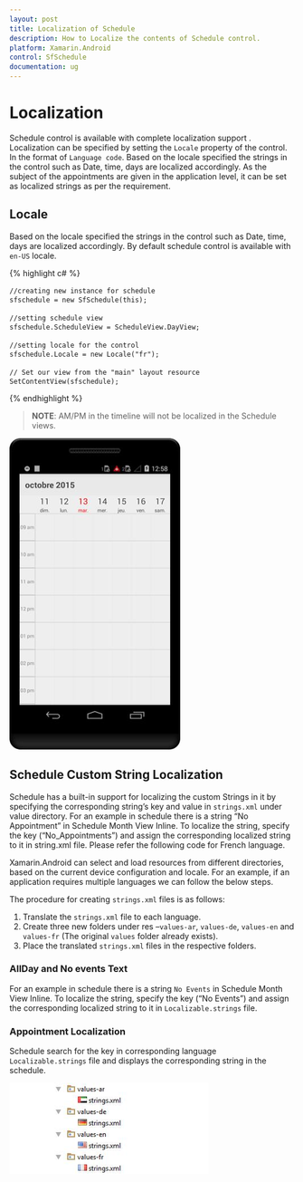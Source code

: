 ```yaml
---
layout: post
title: Localization of Schedule
description: How to Localize the contents of Schedule control.
platform: Xamarin.Android
control: SfSchedule
documentation: ug
---
```


# Localization 

Schedule control is available with complete localization support . Localization can be specified by setting the `Locale` property of the control. In the format of `Language code`.  Based on the locale specified the strings in the control such as Date, time, days are localized accordingly. As the subject of the appointments are given in the application level, it can be set as localized strings as per the requirement. 

## Locale

Based on the locale specified the strings in the control such as Date, time, days are localized accordingly. By default schedule control is available with `en-US` locale. 

{% highlight c# %}

	//creating new instance for schedule
	sfschedule = new SfSchedule(this);

	//setting schedule view
	sfschedule.ScheduleView = ScheduleView.DayView;

	//setting locale for the control
	sfschedule.Locale = new Locale("fr");

	// Set our view from the "main" layout resource
	SetContentView(sfschedule);

{% endhighlight %}

>**NOTE**: AM/PM in the timeline will not be localized in the Schedule views.

![](Localization_images/Localization_img1.jpeg)

## Schedule Custom String Localization

Schedule has a built-in support for localizing the custom Strings in it by specifying the corresponding string’s key and value in `strings.xml` under value directory. For an example in schedule there is a string “No Appointment” in Schedule Month View Inline. To localize the string, specify the key (“No_Appointments”) and assign the corresponding localized string to it in string.xml file. Please refer the following code for French language.

Xamarin.Android can select and load resources from different directories, based on the current device configuration and locale. For an example, if an application requires multiple languages we can follow the below steps.

The procedure for creating `strings.xml` files is as follows:

1. Translate the `strings.xml` file to each language.
2. Create three new folders under res –`values-ar`, `values-de`, `values-en` and `values-fr` (The original `values` folder already exists).
3. Place the translated `strings.xml` files in the respective folders.

### AllDay and No events Text
For an example in schedule there is a string `No Events` in Schedule Month View Inline. To localize the string, specify the key (“No Events”) and assign the corresponding localized string to it in `Localizable.strings` file. 

### Appointment Localization
Schedule search for the key in corresponding language `Localizable.strings` file and displays the corresponding string in the schedule. 

![](Localization_images/Localization_img2.jpeg)